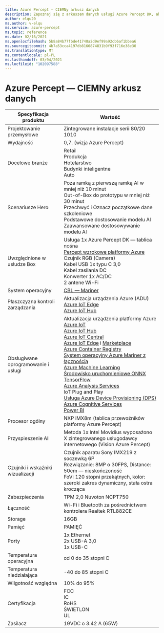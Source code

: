 ```yaml
---
title: Azure Percept — CIEMNy arkusz danych
description: Zapoznaj się z arkuszem danych usługi Azure Percept DK, aby zapoznać się ze szczegółowymi specyfikacjami urządzeń
author: elqu20
ms.author: v-elqu
ms.service: azure-percept
ms.topic: reference
ms.date: 02/16/2021
ms.openlocfilehash: 5b8a84b77fbde41748a2d9ef99a92cb6af1bbea6
ms.sourcegitcommit: 4b7a53cca4197db8166874831b9f93f716e38e30
ms.translationtype: MT
ms.contentlocale: pl-PL
ms.lasthandoff: 03/04/2021
ms.locfileid: "102097588"
---
```

# <a name="azure-percept-dk-datasheet"></a>Azure Percept — CIEMNy arkusz danych

|Specyfikacja produktu           |Wartość     |
|--------------------------------|--------|
|Projektowanie przemysłowe               |Zintegrowane instalacje serii 80/20 1010 |
|Wydajność                     |0,7. (wizja Azure Percept)|
|Docelowe branże               |Retail <br> Produkcja <br> Hotelarstwo <br> Budynki inteligentne <br> Auto |
|Scenariusze Hero                  |Poza ramką z pierwszą ramką AI w mniej niż 10 minut <br> Out-of-Box do prototypu w mniej niż 30 minut <br> Przechwyć i Oznacz początkowe dane szkoleniowe <br> Podstawowe dostosowanie modelu AI <br> Zaawansowane dostosowywanie modelu AI |
|Uwzględnione w usłudze Box                 |Usługa 1x Azure Percept DK — tablica nośna  <br> [Percept wzrokowe platformy Azure](./azure-percept-vision-datasheet.md) <br> Czujnik RGB (Camera) <br> Kabel USB 1x typu C 3,0 <br> Kabel zasilania DC <br> Konwerter 1x AC/DC <br> 2 antene Wi-Fi  |
|System operacyjny                              |[CBL — Mariner](https://github.com/microsoft/CBL-Mariner)           |
|Płaszczyzna kontroli zarządzania        |Aktualizacja urządzenia Azure (ADU) <br> [Azure IoT Edge](https://azure.microsoft.com/services/iot-edge/) <br> [Azure IoT Hub](https://azure.microsoft.com/services/iot-hub/)          |
|Obsługiwane oprogramowanie i usługi |Aktualizacja urządzenia platformy Azure <br> [Azure IoT](https://azure.microsoft.com/overview/iot/) <br> [Azure IoT Hub](https://azure.microsoft.com/services/iot-hub/) <br> [Azure IoT Central](https://azure.microsoft.com/services/iot-central/) <br> [Azure IoT Edge](https://azure.microsoft.com/services/iot-edge/) i [Marketplace](https://azuremarketplace.microsoft.com/marketplace/apps/category/internet-of-things?page=1) <br> [Azure Container Registry](https://azure.microsoft.com/services/container-registry/) <br> [System operacyjny Azure Mariner z łącznością](https://github.com/microsoft/CBL-Mariner) <br> [Azure Machine Learning](https://azure.microsoft.com/services/machine-learning/) <br> [Środowisko uruchomieniowe ONNX](https://www.onnxruntime.ai/) <br> [TensorFlow](https://www.tensorflow.org/) <br> [Azure Analysis Services](https://azure.microsoft.com/services/analysis-services/) <br> IoT Plug and Play <br> [Usługa Azure Device Provisioning (DPS)](https://docs.microsoft.com/azure/iot-dps/) <br> [Azure Cognitive Services](https://azure.microsoft.com/services/cognitive-services/) <br> [Power BI](https://powerbi.microsoft.com/)      |
|Procesor ogólny               |NXP iMX8m (tablica przewoźników platformy Azure Percept)        |
|Przyspieszenie AI                 |Metoda 1x Intel Movidius wyposażono X zintegrowanego usługodawcy internetowego (Vision Azure Percept) |
|Czujniki i wskaźniki wizualizacji   |Czujnik aparatu Sony IMX219 z soczewką 6P<br>Rozwiązanie: 8MP o 30FPS, Distance: 50cm — nieskończoność<br>FoV: 120 stopni przekątnych, kolor: szeroki zakres dynamiczny, stała ostra krocząca|
|Zabezpieczenia                        |TPM 2,0 Nuvoton NCPT750 |
|Łączność                    |Wi-Fi i Bluetooth za pośrednictwem kontrolera Realtek RTL882CE     |
|Storage                         |16GB     |
|Pamięć                          |PAMIĘĆ     |
|Porty                           |1x Ethernet <br> 2x USB-A 3,0 <br> 1x USB-C     |
|Temperatura operacyjna           |od 0 do 35 stopni C     |
|Temperatura niedziałająca       |-40 do 85 stopni C     |
|Wilgotność względna               |10% do 95%    |
|Certyfikacja                   |FCC <br> IC <br> RoHS <br> ŚWIETLON <br> UL   |
|Zasilacz                    |19VDC o 3.42 A (65W) |
